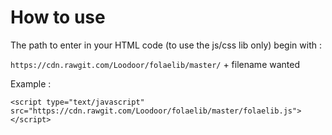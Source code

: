 # How to use
The path to enter in your HTML code (to use the js/css lib only) begin with :

`https://cdn.rawgit.com/Loodoor/folaelib/master/` + filename wanted

Example :

`<script type="text/javascript" src="https://cdn.rawgit.com/Loodoor/folaelib/master/folaelib.js"></script>`